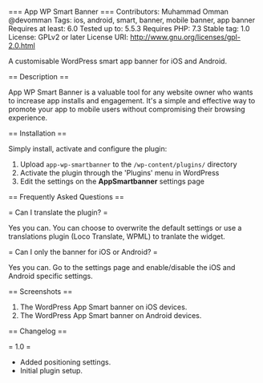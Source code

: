 === App WP Smart Banner ===
Contributors: Muhammad Omman @devomman
Tags: ios, android, smart, banner, mobile banner, app banner
Requires at least: 6.0
Tested up to: 5.5.3
Requires PHP: 7.3
Stable tag: 1.0
License: GPLv2 or later
License URI: http://www.gnu.org/licenses/gpl-2.0.html
 
A customisable WordPress smart app banner for iOS and Android.
 
== Description ==

App WP Smart Banner is a valuable tool for any website owner who wants to increase app installs and engagement. It's a simple and effective way to promote your app to mobile users without compromising their browsing experience.
 
== Installation ==
 
Simply install, activate and configure the plugin:
 
1. Upload `app-wp-smartbanner` to the `/wp-content/plugins/` directory
2. Activate the plugin through the 'Plugins' menu in WordPress
3. Edit the settings on the **AppSmartbanner** settings page

== Frequently Asked Questions ==
 
= Can I translate the plugin? =
 
Yes you can. You can choose to overwrite the default settings or use a translations plugin (Loco Translate, WPML) to tranlate the widget.
 
= Can I only the banner for iOS or Android? =
 
Yes you can. Go to the settings page and enable/disable the iOS and Android specific settings.

== Screenshots ==
 
1. The WordPress App Smart banner on iOS devices.
2. The WordPress App Smart banner on Android devices.
 
== Changelog ==
 
= 1.0 =
* Added positioning settings.
* Initial plugin setup.
